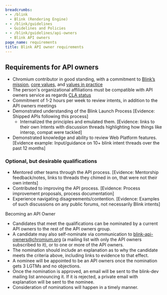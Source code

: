```yaml
---
breadcrumbs:
- - /blink
  - Blink (Rendering Engine)
- - /blink/guidelines
  - Guidelines and Policies
- - /blink/guidelines/api-owners
  - Blink API owners
page_name: requirements
title: Blink API owner requirements
---
```


## Requirements for API owners

*   Chromium contributor in good standing, with a commitment to [Blink’s
            mission](/blink), [core values](/blink/guidelines/values), and
            [values in
            practice](/blink/guidelines/web-platform-changes-guidelines)
*   The person's organizational affiliations must be compatible with API
            owners service as regards [CLA
            status](/developers/contributing-code/external-contributor-checklist)
*   Commitment of 1-2 hours per week to review intents, in addition to
            the API owners meetings
*   Demonstrated understanding of the Blink Launch Process \[Evidence:
            Shipped APIs following this process\]
    *   Internalized the principles and emulated them. \[Evidence: links
                to their own Intents with discussion threads highlighting how
                things like interop, compat were tackled\]
*   Demonstrated knowledge and ability to review Web Platform features.
            \[Evidence example: Input/guidance on 10+ blink intent threads over
            the past 12 months\]

### Optional, but desirable qualifications

*   Mentored other teams through the API process. \[Evidence: Mentorship
            feedback/notes, links to threads they chimed in on, that were not
            their own intents\]
*   Contributed to improving the API process. \[Evidence: Process
            improvement proposals, process documentation\]
*   Experience navigating disagreements/contention. \[Evidence: Examples
            of such discussions on any public forums, not necessarily Blink
            intents\]

Becoming an API Owner

*   Candidates that meet the qualifications can be nominated by a
            current API owners to the rest of the API owners group.
*   A candidate may also self-nominate via communication to
            blink-api-owners@chromium.org (a mailing list with only the API
            owners subscribed to it), or to one or more of the API owners.
*   The nomination should include an explanation as to why the candidate
            meets the criteria above, including links to evidence to that
            effect.
*   A nominee will be appointed to be an API owners once the nomination
            gets 3 LGTMs and no objections.
*   Once the nomination is approved, an email will be sent to the
            blink-dev mailing list announcing it. If it is rejected, a private
            email with explanation will be sent to the nominee.
*   Consideration of nominations will happen in a timely manner.
